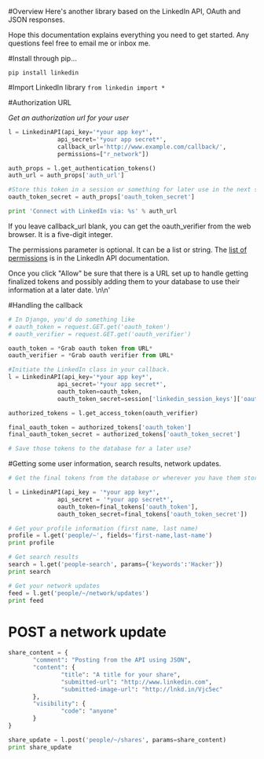#Overview
Here's another library based on the LinkedIn API, OAuth and JSON responses.

Hope this documentation explains everything you need to get started. Any questions feel free to email me or inbox me.

#Install through pip...
```
pip install linkedin
```

#Import LinkedIn library
```from linkedin import *```

#Authorization URL

*Get an authorization url for your user*

```python
l = LinkedinAPI(api_key='*your app key*',
              api_secret='*your app secret*',
              callback_url='http://www.example.com/callback/',
              permissions=["r_network"])

auth_props = l.get_authentication_tokens()
auth_url = auth_props['auth_url']

#Store this token in a session or something for later use in the next step.
oauth_token_secret = auth_props['oauth_token_secret']

print 'Connect with LinkedIn via: %s' % auth_url
```
If you leave callback_url blank, you can get the oauth_verifier from the web browser. It is a five-digit integer.

The permissions parameter is optional. It can be a list or string. The [list of permissions](https://developer.linkedin.com/documents/authentication) is in the LinkedIn API documentation.

Once you click "Allow" be sure that there is a URL set up to handle getting finalized tokens and possibly adding them to your database to use their information at a later date. \n\n'

#Handling the callback
```python
# In Django, you'd do something like
# oauth_token = request.GET.get('oauth_token')
# oauth_verifier = request.GET.get('oauth_verifier')

oauth_token = *Grab oauth token from URL*
oauth_verifier = *Grab oauth verifier from URL*

#Initiate the LinkedIn class in your callback.
l = LinkedinAPI(api_key='*your app key*',
              api_secret='*your app secret*',
              oauth_token=oauth_token,
              oauth_token_secret=session['linkedin_session_keys']['oauth_token_secret'])

authorized_tokens = l.get_access_token(oauth_verifier)

final_oauth_token = authorized_tokens['oauth_token']
final_oauth_token_secret = authorized_tokens['oauth_token_secret']

# Save those tokens to the database for a later use?
```

#Getting some user information, search results, network updates.
```python
# Get the final tokens from the database or wherever you have them stored

l = LinkedinAPI(api_key = '*your app key*',
              api_secret = '*your app secret*',
              oauth_token=final_tokens['oauth_token'],
              oauth_token_secret=final_tokens['oauth_token_secret'])

# Get your profile information (first name, last name)
profile = l.get('people/~', fields='first-name,last-name')
print profile

# Get search results
search = l.get('people-search', params={'keywords':'Hacker'})
print search

# Get your network updates
feed = l.get('people/~/network/updates')
print feed
```

# POST a network update
```python
share_content = { 
       "comment": "Posting from the API using JSON", 
       "content": { 
               "title": "A title for your share", 
               "submitted-url": "http://www.linkedin.com", 
               "submitted-image-url": "http://lnkd.in/Vjc5ec" 
       }, 
       "visibility": { 
               "code": "anyone" 
       } 
}

share_update = l.post('people/~/shares', params=share_content)
print share_update
```
